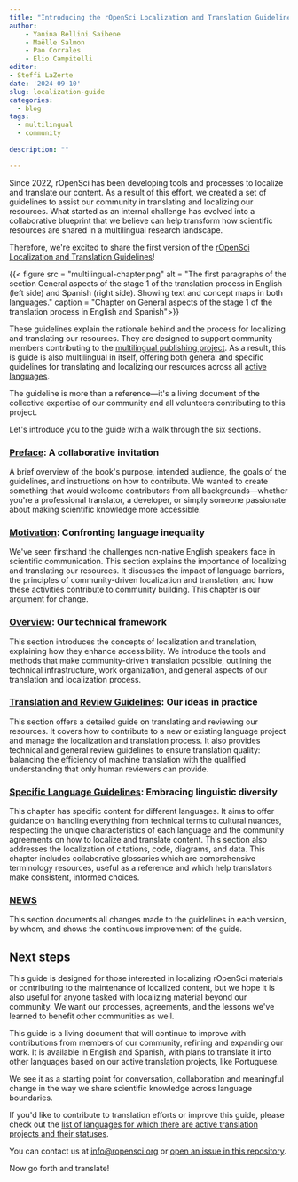 ```yaml
---
title: "Introducing the rOpenSci Localization and Translation Guidelines"
author: 
    - Yanina Bellini Saibene
    - Maëlle Salmon
    - Pao Corrales
    - Elio Campitelli
editor:
- Steffi LaZerte
date: '2024-09-10'
slug: localization-guide
categories:
  - blog
tags:
  - multilingual
  - community
  
description: ""

---
```


Since 2022, rOpenSci has been developing tools and processes to localize and translate our content.
As a result of this effort, we created a set of guidelines to assist our community in translating and localizing our resources.
What started as an internal challenge has evolved into a collaborative blueprint that we believe can help transform how scientific resources are shared in a multilingual research landscape. 

Therefore, we're excited to share the first version of the [rOpenSci Localization and Translation Guidelines](https://translationguide.ropensci.org/)!

{{< figure src = "multilingual-chapter.png" alt = "The first paragraphs of the section General aspects of the stage 1 of the translation process in English (left side) and Spanish (right side). Showing text and concept maps in both languages." caption = "Chapter on General aspects of the stage 1 of the translation process in English and Spanish">}}

These guidelines explain the rationale behind and the process for localizing and translating our resources. 
They are designed to support community members contributing to the [multilingual publishing project](/multilingual-publishing/).
As a result, this is guide is also multilingual in itself, offering both general and specific guidelines for translating and localizing our resources across all [active languages](https://github.com/ropensci-review-tools/translation_guide/?tab=readme-ov-file#languages-with-active-projects).

The guideline is more than a reference—it's a living document of the collective expertise of our community and all volunteers contributing to this project.

Let's introduce you to the guide with a walk through the six sections.


### [Preface](https://translationguide.ropensci.org): A collaborative invitation 

A brief overview of the book's purpose, intended audience, the goals of the guidelines, and instructions on how to contribute. We wanted to create something that would welcome contributors from all backgrounds—whether you're a professional translator, a developer, or simply someone passionate about making scientific knowledge more accessible.


### [Motivation](https://translationguide.ropensci.org/motivation.html): Confronting language inequality

We've seen firsthand the challenges non-native English speakers face in scientific communication.
This section explains the importance of localizing and translating our resources. 
It discusses the impact of language barriers, the principles of community-driven localization and translation, and how these activities contribute to community building. This chapter is our argument for change. 

### [Overview](https://translationguide.ropensci.org/intro.html):  Our technical framework

This section introduces the concepts of localization and translation, explaining how they enhance accessibility. We introduce the tools and methods that make community-driven translation possible,
outlining the technical infrastructure, work organization, and general aspects of our translation and localization process.

### [Translation and Review Guidelines](https://translationguide.ropensci.org/howtoreview.html): Our ideas in practice

This section offers a detailed guide on translating and reviewing our resources. 
It covers how to contribute to a new or existing language project and manage the localization and translation process. 
It also provides technical and general review guidelines to ensure translation quality: balancing the efficiency of machine translation with the qualified understanding that only human reviewers can provide. 


### [Specific Language Guidelines](https://translationguide.ropensci.org/specific_guidelines.html): Embracing linguistic diversity

This chapter has specific content for different languages. 
It aims to offer guidance on handling everything from technical terms to cultural nuances, respecting the unique characteristics of each language and the community agreements on how to localize and translate content.
This section also addresses the localization of citations, code, diagrams, and data.
This chapter includes collaborative glossaries which are comprehensive terminology resources, useful as a reference and which help translators make consistent, informed choices.
 

### [NEWS](https://translationguide.ropensci.org/booknews.html)

This section documents all changes made to the guidelines in each version, by whom, and shows the continuous improvement of the guide. 


## Next steps

This guide is designed for those interested in localizing rOpenSci materials or contributing to the maintenance of localized content, but we hope it is also useful for anyone tasked with localizing material beyond our community. 
We want our processes, agreements, and the lessons we've learned to benefit other communities as well.

This guide is a living document that will continue to improve with contributions from members of our community, refining and expanding our work.
It is available in English and Spanish, with plans to translate it into other languages based on our active translation projects, like Portuguese.

We see it as a starting point for conversation, collaboration and meaningful change in the way we share scientific knowledge across language boundaries.

If you'd like to contribute to translation efforts or improve this guide, please check out the [list of languages for which there are active translation projects and their statuses](https://github.com/ropensci-review-tools/translation_guide#active). 

You can contact us at info@ropensci.org or [open an issue in this repository](https://github.com/ropensci-review-tools/translation_guide/issues).

Now go forth and translate!
